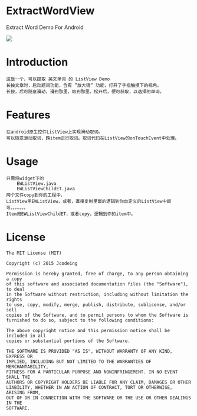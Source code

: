 # ExtractWordView #
Extract Word Demo For Android

![](https://raw.githubusercontent.com/jcodeing/ExtractWordView/master/lookme.gif)

Introduction
============
	这是一个，可以提取 英文单词 的 ListView Demo
	长按文章时，启动题词功能，含有 ”放大镜“ 功能，打开了手指触摸下的视角。
	长按，后可随意滑动，滑到那里，取到那里。松开后，便可获取，以选择的单词。
Features
========
	在android原生控件ListView上实现滑动取词。
	可以随意滑动取词，跨item进行取词。取词代码在ListView的onTouchEvent中处理。
Usage
=====
	只需将widget下的 
		EWListView.java
		EWListViewChildET.java
	两个文件copy到你的工程中，
	ListView用EWListView，或者，直接复制里面的逻辑到你自定义的ListView中即可。。。。。。。
	Item用EWListViewChildET，或者copy，逻辑到你的item中。
License
=======
	The MIT License (MIT)

	Copyright (c) 2015 Jcodeing
	
	Permission is hereby granted, free of charge, to any person obtaining a copy
	of this software and associated documentation files (the "Software"), to deal
	in the Software without restriction, including without limitation the rights
	to use, copy, modify, merge, publish, distribute, sublicense, and/or sell
	copies of the Software, and to permit persons to whom the Software is
	furnished to do so, subject to the following conditions:
	
	The above copyright notice and this permission notice shall be included in all
	copies or substantial portions of the Software.
	
	THE SOFTWARE IS PROVIDED "AS IS", WITHOUT WARRANTY OF ANY KIND, EXPRESS OR
	IMPLIED, INCLUDING BUT NOT LIMITED TO THE WARRANTIES OF MERCHANTABILITY,
	FITNESS FOR A PARTICULAR PURPOSE AND NONINFRINGEMENT. IN NO EVENT SHALL THE
	AUTHORS OR COPYRIGHT HOLDERS BE LIABLE FOR ANY CLAIM, DAMAGES OR OTHER
	LIABILITY, WHETHER IN AN ACTION OF CONTRACT, TORT OR OTHERWISE, ARISING FROM,
	OUT OF OR IN CONNECTION WITH THE SOFTWARE OR THE USE OR OTHER DEALINGS IN THE
	SOFTWARE.
